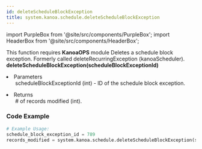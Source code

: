 ```yaml
---
id: deleteScheduleBlockException
title: system.kanoa.schedule.deleteScheduleBlockException
---
```


import PurpleBox from '@site/src/components/PurpleBox';
import HeaderBox from '@site/src/components/HeaderBox';

<PurpleBox>This function requires <b>KanoaOPS</b> module</PurpleBox>
<HeaderBox header="Description">Deletes a schedule block exception. Formerly called deleteRecurringException (kanoaScheduler).</HeaderBox>
<HeaderBox header="Syntax">
    <b>deleteScheduleBlockException(scheduleBlockExceptionId)</b>
    <li>Parameters <br />
        <ul>
            scheduleBlockExceptionId (int) - ID of the schedule block exception.
        </ul>
    </li>
    <li>Returns <br />
        <ul># of records modified (int).</ul>
    </li>
</HeaderBox>

### Code Example

```python
# Example Usage:
schedule_block_exception_id = 789
records_modified = system.kanoa.schedule.deleteScheduleBlockException(schedule_block_exception_id)

